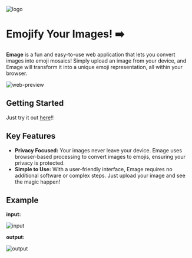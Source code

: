 ![logo](https://emage-jtuluve.vercel.app/logo.png)

# Emojify Your Images! ️➡️

**Emage** is a fun and easy-to-use web application that lets you convert images into emoji mosaics! Simply upload an image from your device, and Emage will transform it into a unique emoji representation, all within your browser.


![web-preview](https://emage-jtuluve.vercel.app/web-ss.png)

## Getting Started

Just try it out [here](https://emage-jtuluve.vercel.app)!!

## Key Features

* **Privacy Focused:** Your images never leave your device. Emage uses browser-based processing to convert images to emojis, ensuring your privacy is protected.
* **Simple to Use:** With a user-friendly interface, Emage requires no additional software or complex steps. Just upload your image and see the magic happen!

## Example

**input:**

![input](https://emage-jtuluve.vercel.app/input.png)

**output:**

![output](https://emage-jtuluve.vercel.app/output.png)